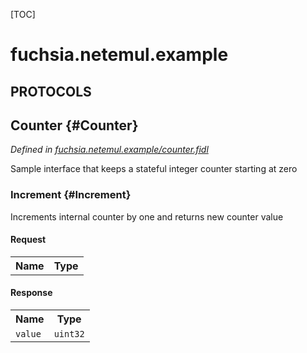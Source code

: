 [TOC]

# fuchsia.netemul.example


## **PROTOCOLS**

## Counter {#Counter}
*Defined in [fuchsia.netemul.example/counter.fidl](https://fuchsia.googlesource.com/fuchsia/+/master/src/connectivity/network/testing/netemul/runner/test/inheritance/counter.fidl#9)*

<p>Sample interface that keeps a stateful integer counter starting at zero</p>

### Increment {#Increment}

<p>Increments internal counter by one and returns new counter value</p>

#### Request
<table>
    <tr><th>Name</th><th>Type</th></tr>
    </table>


#### Response
<table>
    <tr><th>Name</th><th>Type</th></tr>
    <tr>
            <td><code>value</code></td>
            <td>
                <code>uint32</code>
            </td>
        </tr></table>

















